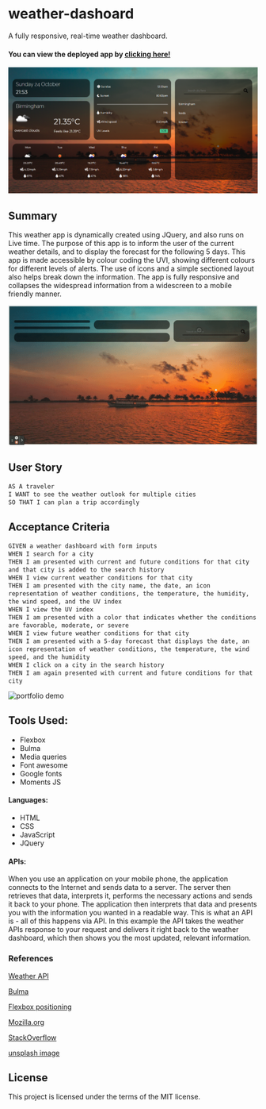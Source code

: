 # weather-dashoard

A fully responsive, real-time weather dashboard.

#### You can view the deployed app by [clicking here!](https://fudge88.github.io/weather-dashoard/)

![portfolio demo](./assets/images/screenshot.PNG)

## Summary

This weather app is dynamically created using JQuery, and also runs on Live time. The purpose of this app is to inform the user of the current weather details, and to display the forecast for the following 5 days. This app is made accessible by colour coding the UVI, showing different colours for different levels of alerts. The use of icons and a simple sectioned layout also helps break down the information. The app is fully responsive and collapses the widespread information from a widescreen to a mobile friendly manner.

![portfolio demo](./assets/images/function.gif)

## User Story

```
AS A traveler
I WANT to see the weather outlook for multiple cities
SO THAT I can plan a trip accordingly
```

## Acceptance Criteria

```
GIVEN a weather dashboard with form inputs
WHEN I search for a city
THEN I am presented with current and future conditions for that city and that city is added to the search history
WHEN I view current weather conditions for that city
THEN I am presented with the city name, the date, an icon representation of weather conditions, the temperature, the humidity, the wind speed, and the UV index
WHEN I view the UV index
THEN I am presented with a color that indicates whether the conditions are favorable, moderate, or severe
WHEN I view future weather conditions for that city
THEN I am presented with a 5-day forecast that displays the date, an icon representation of weather conditions, the temperature, the wind speed, and the humidity
WHEN I click on a city in the search history
THEN I am again presented with current and future conditions for that city
```

![portfolio demo](./assets/images/responsive.gif)

## Tools Used:

- Flexbox
- Bulma
- Media queries
- Font awesome
- Google fonts
- Moments JS

#### Languages:

- HTML
- CSS
- JavaScript
- JQuery

#### APIs:

When you use an application on your mobile phone, the application connects to the Internet and sends data to a server. The server then retrieves that data, interprets it, performs the necessary actions and sends it back to your phone. The application then interprets that data and presents you with the information you wanted in a readable way. This is what an API is - all of this happens via API. In this example the API takes the weather APIs response to your request and delivers it right back to the weather dashboard, which then shows you the most updated, relevant information.

### References

[Weather API](https://openweathermap.org/api)

[Bulma](https://bulma.io/documentation/overview/start/)

[Flexbox positioning](https://developer.mozilla.org/en-US/docs/Web/CSS/CSS_Flexible_Box_Layout/Aligning_Items_in_a_Flex_Container)

[Mozilla.org](https://developer.mozilla.org/en-US/docs/)

[StackOverflow](https://stackoverflow.com/questions/)

[unsplash image](https://unsplash.com/s/photos/skyline?utm_source=unsplash&utm_medium=referral&utm_content=creditCopyText)


## License

This project is licensed under the terms of the MIT license.

